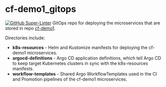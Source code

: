# cf-demo1_gitops

[![GitHub Super-Linter](https://github.com/TedSpinks/cf-demo1_gitops/workflows/Lint%20Code%20Base/badge.svg)](https://github.com/marketplace/actions/super-linter)
GitOps repo for deploying the microservices that are stored in repo [cf-demo1](https://github.com/codefresh-contrib/cf-demo1).

Directories include:
- **k8s-resources** - Helm and Kustomize manifests for deploying the cf-demo1 microservices.
- **argocd-definitions** - Argo CD application definitions, which tell Argo CD to keep target Kubernetes clusters in sync with the k8s-resources manifests.
- **workflow-templates** - Shared Argo WorkflowTemplates used in the CI and Promotion pipelines of the cf-demo1 microservices.
